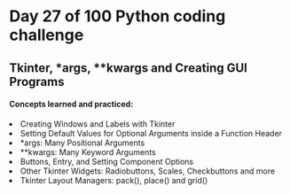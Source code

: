 <h1> Day 27 of 100 Python coding challenge </h1>
<h2>Tkinter, *args, **kwargs and Creating GUI Programs</h2>

<h4> Concepts learned and practiced: </h4>
<li>Creating Windows and Labels with Tkinter
<li>Setting Default Values for Optional Arguments inside a Function Header
<li>*args: Many Positional Arguments
<li>**kwargs: Many Keyword Arguments
<li>Buttons, Entry, and Setting Component Options
<li>Other Tkinter Widgets: Radiobuttons, Scales, Checkbuttons and more
<li>Tkinter Layout Managers: pack(), place() and grid()

